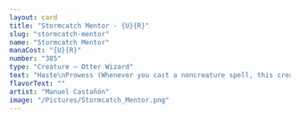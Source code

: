 ```yaml
---
layout: card
title: "Stormcatch Mentor - {U}{R}"
slug: "stormcatch-mentor"
name: "Stormcatch Mentor"
manaCost: "{U}{R}"
number: "385"
type: "Creature — Otter Wizard"
text: "Haste\nProwess (Whenever you cast a noncreature spell, this creature gets +1/+1 until end of turn.)\nInstant and sorcery spells you cast cost {1} less to cast."
flavorText: ""
artist: "Manuel Castañón"
image: "/Pictures/Stormcatch_Mentor.png"
---
```


